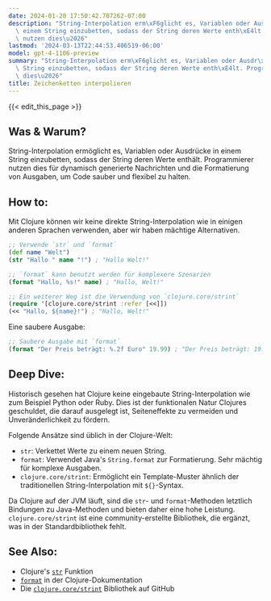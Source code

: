 ```yaml
---
date: 2024-01-20 17:50:42.707262-07:00
description: "String-Interpolation erm\xF6glicht es, Variablen oder Ausdr\xFCcke in\
  \ einem String einzubetten, sodass der String deren Werte enth\xE4lt. Programmierer\
  \ nutzen dies\u2026"
lastmod: '2024-03-13T22:44:53.406519-06:00'
model: gpt-4-1106-preview
summary: "String-Interpolation erm\xF6glicht es, Variablen oder Ausdr\xFCcke in einem\
  \ String einzubetten, sodass der String deren Werte enth\xE4lt. Programmierer nutzen\
  \ dies\u2026"
title: Zeichenketten interpolieren
---
```


{{< edit_this_page >}}

## Was & Warum?
String-Interpolation ermöglicht es, Variablen oder Ausdrücke in einem String einzubetten, sodass der String deren Werte enthält. Programmierer nutzen dies für dynamisch generierte Nachrichten und die Formatierung von Ausgaben, um Code sauber und flexibel zu halten.

## How to:
Mit Clojure können wir keine direkte String-Interpolation wie in einigen anderen Sprachen verwenden, aber wir haben mächtige Alternativen.

```Clojure
;; Verwende `str` und `format`
(def name "Welt")
(str "Hallo " name "!") ; "Hallo Welt!"

;; `format` kann benutzt werden für komplexere Szenarien
(format "Hallo, %s!" name) ; "Hallo, Welt!"

;; Ein weiterer Weg ist die Verwendung von `clojure.core/strint`
(require '[clojure.core/strint :refer [<<]])
(<< "Hallo, ${name}!") ; "Hallo, Welt!"
```

Eine saubere Ausgabe:

```Clojure
;; Saubere Ausgabe mit `format`
(format "Der Preis beträgt: %.2f Euro" 19.99) ; "Der Preis beträgt: 19.99 Euro"
```

## Deep Dive:
Historisch gesehen hat Clojure keine eingebaute String-Interpolation wie zum Beispiel Python oder Ruby. Dies ist der funktionalen Natur Clojures geschuldet, die darauf ausgelegt ist, Seiteneffekte zu vermeiden und Unveränderlichkeit zu fördern.

Folgende Ansätze sind üblich in der Clojure-Welt:
- `str`: Verkettet Werte zu einem neuen String.
- `format`: Verwendet Java's `String.format` zur Formatierung. Sehr mächtig für komplexe Ausgaben.
- `clojure.core/strint`: Ermöglicht ein Template-Muster ähnlich der traditionellen String-Interpolation mit `${}`-Syntax.

Da Clojure auf der JVM läuft, sind die `str`- und `format`-Methoden letztlich Bindungen zu Java-Methoden und bieten daher eine hohe Leistung. `clojure.core/strint` ist eine community-erstellte Bibliothek, die ergänzt, was in der Standardbibliothek fehlt.

## See Also:
- Clojure's [`str`](https://clojuredocs.org/clojure.core/str) Funktion 
- [`format`](https://clojuredocs.org/clojure.core/format) in der Clojure-Dokumentation
- Die [`clojure.core/strint`](https://github.com/clojure/core.incubator) Bibliothek auf GitHub
